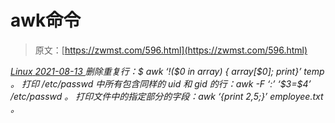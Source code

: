 <!--yml
category: 未分类
date: 0001-01-01 00:00:00
--->

# awk命令

> 原文：[https://zwmst.com/596.html](https://zwmst.com/596.html)

   [ *Linux* ](https://zwmst.com/linux)*[ <time datetime="2021-08-14T07:37:38+08:00"> 2021-08-13 </time> ](https://zwmst.com/596.html)  删除重复行：$ awk ‘!($0 in array) { array[$0]; print}’ temp 。
打印 /etc/passwd 中所有包含同样的 uid 和 gid 的行：awk -F ‘:’ ‘$3=$4’ /etc/passwd 。
打印文件中的指定部分的字段：awk ‘{print $2,$5;}’ employee.txt 。*